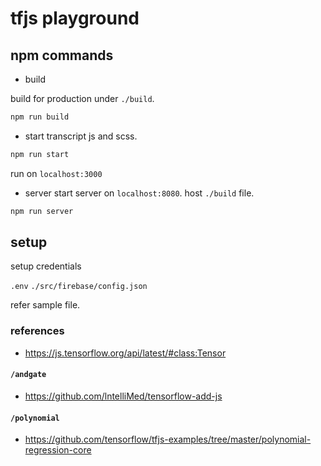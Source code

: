 # tfjs playground

## npm commands

- build

build for production under `./build`.

```bash
npm run build
```

- start
transcript js and scss.

```bash
npm run start
```

run on `localhost:3000`

- server
start server on `localhost:8080`.
host `./build` file.

```bash
npm run server
```

## setup

setup credentials

`.env`
`./src/firebase/config.json`

refer sample file.


### references
- https://js.tensorflow.org/api/latest/#class:Tensor

#### `/andgate`
- https://github.com/lntelliMed/tensorflow-add-js

#### `/polynomial`
- https://github.com/tensorflow/tfjs-examples/tree/master/polynomial-regression-core
